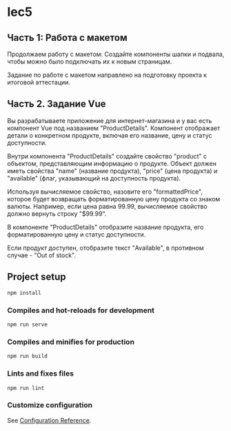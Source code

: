 # lec5

## Часть 1: Работа с макетом

Продолжаем работу с макетом:
Создайте компоненты шапки и подвала, чтобы можно было подключать их к новым страницам.

Задание по работе с макетом направлено на подготовку проекта к итоговой аттестации.

## Часть 2. Задание Vue

Вы разрабатываете приложение для интернет-магазина и у вас есть компонент Vue под названием "ProductDetails". Компонент отображает детали о конкретном продукте, включая его название, цену и статус доступности.

Внутри компонента "ProductDetails" создайте свойство "product" с объектом, представляющим информацию о продукте. Объект должен иметь свойства "name" (название продукта), "price" (цена продукта) и "available" (флаг, указывающий на доступность продукта).

Используя вычисляемое свойство, назовите его "formattedPrice", которое будет возвращать форматированную цену продукта со знаком валюты. Например, если цена равна 99.99, вычисляемое свойство должно вернуть строку "$99.99".

В компоненте "ProductDetails" отобразите название продукта, его форматированную цену и статус доступности.

Если продукт доступен, отобразите текст "Available", в противном случае - "Out of stock".

## Project setup
```
npm install
```

### Compiles and hot-reloads for development
```
npm run serve
```

### Compiles and minifies for production
```
npm run build
```

### Lints and fixes files
```
npm run lint
```

### Customize configuration
See [Configuration Reference](https://cli.vuejs.org/config/).

